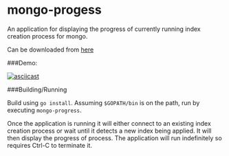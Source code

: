 # mongo-progess
An application for displaying the progress of currently running index creation process for mongo.

Can be downloaded from [here](https://github.com/plasma147/mongo-progess/raw/0.0.1-release/mongo-progress) 

###Demo: 

[![asciicast](https://asciinema.org/a/byaxgodr2ho4q0ebnga1uorbx.png)](https://asciinema.org/a/byaxgodr2ho4q0ebnga1uorbx)

###Building/Running

Build using `go install`. Assuming `$GOPATH/bin` is on the path, run by executing `mongo-progress`. 

Once the application is running it will either connect to an existing index creation process or wait until it detects a new index being applied. 
It will then display the progress of process. The application will run indefinitely so requires Ctrl-C to terminate it. 

